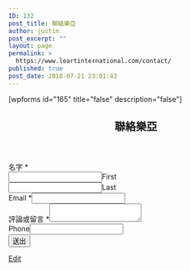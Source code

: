 ```yaml
---
ID: 132
post_title: 聯絡樂亞
author: justin
post_excerpt: ""
layout: page
permalink: >
  https://www.leartinternational.com/contact/
published: true
post_date: 2018-07-21 23:01:43
---
```

[wpforms id="165" title="false" description="false"]
<div id="primary" class="content-area col-md-9">
   <main id="main" class="post-wrap" role="main">
      <article id="post-132" class="post-132 page type-page status-publish hentry">
         <header class="entry-header">
            <h1 class="title-post entry-title">聯絡樂亞</h1>
         </header>
         <div class="entry-content">
            <div class="wpforms-container wpforms-container-full" id="wpforms-165">
               <form id="wpforms-form-165" class="wpforms-validate wpforms-form" data-formid="165" method="post" enctype="multipart/form-data" action="/contact/#wpforms-165" novalidate="novalidate">
                  <div class="wpforms-field-container">
                     <div id="wpforms-165-field_0-container" class="wpforms-field wpforms-field-name" data-field-id="0">
                        <label class="wpforms-field-label" for="wpforms-165-field_0">名字 <span class="wpforms-required-label">*</span></label>
                        <div class="wpforms-field-row wpforms-field-small">
                           <div class="wpforms-field-row-block wpforms-first wpforms-one-half"><input type="text" id="wpforms-165-field_0" class="wpforms-field-name-first wpforms-field-required" name="wpforms[fields][0][first]" required="" aria-required="true"><label for="wpforms-165-field_0" class="wpforms-field-sublabel after ">First</label></div>
                           <div class="wpforms-field-row-block wpforms-one-half"><input type="text" id="wpforms-165-field_0-last" class="wpforms-field-name-last wpforms-field-required" name="wpforms[fields][0][last]" required="" aria-required="true"><label for="wpforms-165-field_0-last" class="wpforms-field-sublabel after ">Last</label></div>
                        </div>
                     </div>
                     <div id="wpforms-165-field_1-container" class="wpforms-field wpforms-field-email" data-field-id="1"><label class="wpforms-field-label" for="wpforms-165-field_1">Email <span class="wpforms-required-label">*</span></label><input type="email" id="wpforms-165-field_1" class="wpforms-field-small wpforms-field-required" name="wpforms[fields][1]" required="" aria-required="true"></div>
                     <div id="wpforms-165-field_2-container" class="wpforms-field wpforms-field-textarea" data-field-id="2"><label class="wpforms-field-label" for="wpforms-165-field_2">評論或留言 <span class="wpforms-required-label">*</span></label><textarea id="wpforms-165-field_2" class="wpforms-field-small wpforms-field-required" name="wpforms[fields][2]" required="" aria-required="true"></textarea></div>
                  </div>
                  <div class="wpforms-field wpforms-field-hp"><label for="wpforms-field_hp" class="wpforms-field-label">Phone</label><input type="text" name="wpforms[hp]" id="wpforms-field_hp" class="wpforms-field-medium"></div>
                  <div class="wpforms-submit-container"><input type="hidden" name="wpforms[id]" value="165"><input type="hidden" name="wpforms[author]" value="1"><input type="hidden" name="wpforms[post_id]" value="132"><button type="submit" name="wpforms[submit]" class="wpforms-submit " id="wpforms-submit-165" value="wpforms-submit" data-alt-text="傳送中...">送出</button></div>
               </form>
            </div>
         </div>
         <footer class="entry-footer"> <span class="edit-link"><a class="post-edit-link" href="https://www.leartinternational.com/wordpress/wp-admin/post.php?post=132&amp;action=edit">Edit</a></span></footer>
      </article>
   </main>
</div>